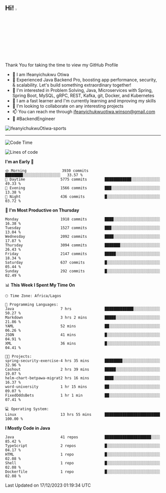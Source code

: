 <!-- BLOG-POST-LIST:START --><!-- BLOG-POST-LIST:END -->

## Hi! <img src="https://media.giphy.com/media/hvRJCLFzcasrR4ia7z/giphy.gif" width="4%"> 

Thank You for taking the time to view my GitHub Profile

- 👋 I am Ifeanyichukwu Otiwa
- 🚀 Experienced Java Backend Pro, boosting app performance, security, & scalability. Let's build something extraordinary together!
- 👀 I'm interested in Problem Solving, Java, Microservices with Spring, Spring Boot, MySQL, gRPC, REST, Kafka, git, Docker, and Kubernetes
- 🌱 I am a fast learner and I'm currently learning and improving my skills
- 💞️ I'm looking to collaborate on any interesting projects
- 📫 You can reach me through ifeanyichukwuotiwa.winson@gmail.com
- 🚀 #BackendEngineer

<p align="left" marginTop="10px"> <img src="https://komarev.com/ghpvc/?username=ifeanyichukwuOtiwa-sports&label=Profile%20views&color=0e75b6&style=for-the-badge" alt="ifeanyichukwuOtiwa-sports" /> </p>

***

<!--START_SECTION:waka-->
![Code Time](http://img.shields.io/badge/Code%20Time-2%2C037%20hrs%2016%20mins-blue)

![Lines of code](https://img.shields.io/badge/From%20Hello%20World%20I%27ve%20Written-4.3%20million%20lines%20of%20code-blue)

**I'm an Early 🐤** 

```text
🌞 Morning                3930 commits        ████████░░░░░░░░░░░░░░░░░   33.57 % 
🌆 Daytime                5775 commits        ████████████░░░░░░░░░░░░░   49.33 % 
🌃 Evening                1566 commits        ███░░░░░░░░░░░░░░░░░░░░░░   13.38 % 
🌙 Night                  436 commits         █░░░░░░░░░░░░░░░░░░░░░░░░   03.72 % 
```
📅 **I'm Most Productive on Thursday** 

```text
Monday                   1918 commits        ████░░░░░░░░░░░░░░░░░░░░░   16.38 % 
Tuesday                  1527 commits        ███░░░░░░░░░░░░░░░░░░░░░░   13.04 % 
Wednesday                2092 commits        ████░░░░░░░░░░░░░░░░░░░░░   17.87 % 
Thursday                 3094 commits        ███████░░░░░░░░░░░░░░░░░░   26.43 % 
Friday                   2147 commits        █████░░░░░░░░░░░░░░░░░░░░   18.34 % 
Saturday                 637 commits         █░░░░░░░░░░░░░░░░░░░░░░░░   05.44 % 
Sunday                   292 commits         █░░░░░░░░░░░░░░░░░░░░░░░░   02.49 % 
```


📊 **This Week I Spent My Time On** 

```text
🕑︎ Time Zone: Africa/Lagos

💬 Programming Languages: 
Java                     7 hrs               █████████████░░░░░░░░░░░░   50.27 % 
Markdown                 3 hrs 2 mins        █████░░░░░░░░░░░░░░░░░░░░   21.86 % 
YAML                     52 mins             ██░░░░░░░░░░░░░░░░░░░░░░░   06.26 % 
JSON                     41 mins             █░░░░░░░░░░░░░░░░░░░░░░░░   04.91 % 
XML                      36 mins             █░░░░░░░░░░░░░░░░░░░░░░░░   04.41 % 

🐱‍💻 Projects: 
spring-security-exercise-4 hrs 35 mins       ████████░░░░░░░░░░░░░░░░░   32.96 % 
Cashout                  2 hrs 39 mins       █████░░░░░░░░░░░░░░░░░░░░   19.07 % 
helm-chart-betpawa-migrat2 hrs 16 mins       ████░░░░░░░░░░░░░░░░░░░░░   16.37 % 
word-university          1 hr 15 mins        ██░░░░░░░░░░░░░░░░░░░░░░░   09.07 % 
FixedOddsBets            1 hr 1 min          ██░░░░░░░░░░░░░░░░░░░░░░░   07.41 % 

💻 Operating System: 
Linux                    13 hrs 55 mins      █████████████████████████   100.00 % 
```

**I Mostly Code in Java** 

```text
Java                     41 repos            █████████████████████░░░░   85.42 % 
TypeScript               2 repos             █░░░░░░░░░░░░░░░░░░░░░░░░   04.17 % 
HTML                     1 repo              █░░░░░░░░░░░░░░░░░░░░░░░░   02.08 % 
Shell                    1 repo              █░░░░░░░░░░░░░░░░░░░░░░░░   02.08 % 
Dockerfile               1 repo              █░░░░░░░░░░░░░░░░░░░░░░░░   02.08 % 
```




 Last Updated on 17/12/2023 01:19:34 UTC
<!--END_SECTION:waka-->

<!--
<p align="center">
![trophy](https://github-profile-trophy.vercel.app/?username=ifeanyichukwuOtiwa-sports&theme=onedark) (https://github.com/ryo-ma/github-profile-trophy)
</p>
-->

<!---
ifeanyi-otiwa/ifeanyi-otiwa is a ✨ special ✨ repository because its `README.md` (this file) appears on your GitHub profile.
You can click the Preview link to take a look at your changes.
--->
